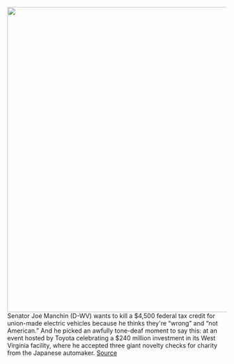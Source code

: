<img src='https://cdn.vox-cdn.com/thumbor/FUAxYq5z8_wcx1MmgfYgpSFszMk=/0x0:1920x1080/1200x800/filters:focal(807x387:1113x693)/cdn.vox-cdn.com/uploads/chorus_image/image/70133767/FD7Q40MXsAMPykq.0.jpg' width='700px' /><br/>
Senator Joe Manchin (D-WV) wants to kill a $4,500 federal tax credit for union-made electric vehicles because he thinks they're “wrong” and “not American.” And he picked an awfully tone-deaf moment to say this: at an event hosted by Toyota celebrating a $240 million investment in its West Virginia facility, where he accepted three giant novelty checks for charity from the Japanese automaker.
<a href='https://www.theverge.com/2021/11/12/22776841/joe-manchin-union-tax-credit-electric-cars-toyota'> Source <a/>